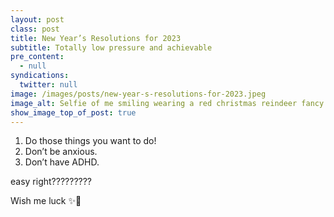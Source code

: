 ```yaml
---
layout: post
class: post
title: New Year’s Resolutions for 2023
subtitle: Totally low pressure and achievable
pre_content:
  - null
syndications:
  twitter: null
image: /images/posts/new-year-s-resolutions-for-2023.jpeg
image_alt: Selfie of me smiling wearing a red christmas reindeer fancy.
show_image_top_of_post: true
---
```


1. Do those things you want to do!
2. Don’t be anxious.
3. Don’t have ADHD.

easy right?????????

Wish me luck ✨💜
